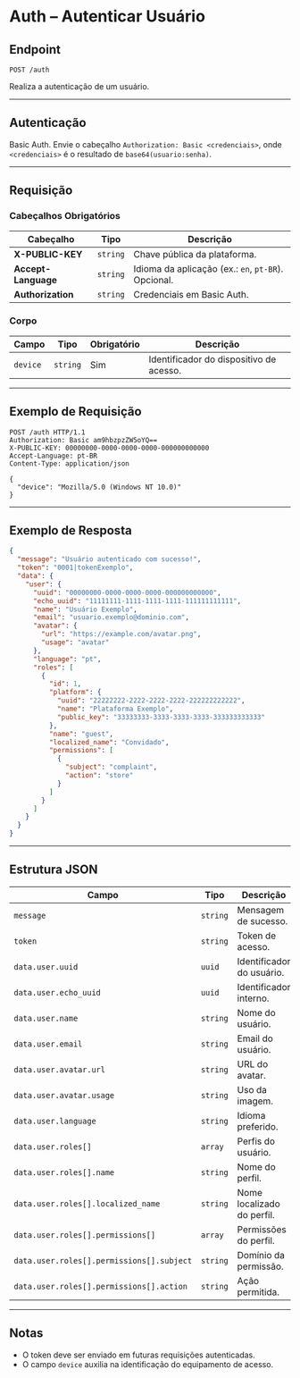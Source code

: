 # Auth – Autenticar Usuário

## Endpoint

`POST /auth`

Realiza a autenticação de um usuário.

---

## Autenticação

Basic Auth. Envie o cabeçalho `Authorization: Basic <credenciais>`, onde `<credenciais>` é o resultado de `base64(usuario:senha)`.

---

## Requisição

### Cabeçalhos Obrigatórios

| Cabeçalho | Tipo | Descrição |
| --------- | ---- | --------- |
| **X-PUBLIC-KEY** | `string` | Chave pública da plataforma. |
| **Accept-Language** | `string` | Idioma da aplicação (ex.: `en`, `pt-BR`). Opcional. |
| **Authorization** | `string` | Credenciais em Basic Auth. |

### Corpo

| Campo | Tipo | Obrigatório | Descrição |
| ----- | ---- | ----------- | --------- |
| `device` | `string` | Sim | Identificador do dispositivo de acesso. |

---

## Exemplo de Requisição

```
POST /auth HTTP/1.1
Authorization: Basic am9hbzpzZW5oYQ==
X-PUBLIC-KEY: 00000000-0000-0000-0000-000000000000
Accept-Language: pt-BR
Content-Type: application/json

{
  "device": "Mozilla/5.0 (Windows NT 10.0)"
}
```

---

## Exemplo de Resposta

```json
{
  "message": "Usuário autenticado com sucesso!",
  "token": "0001|tokenExemplo",
  "data": {
    "user": {
      "uuid": "00000000-0000-0000-0000-000000000000",
      "echo_uuid": "11111111-1111-1111-1111-111111111111",
      "name": "Usuário Exemplo",
      "email": "usuario.exemplo@dominio.com",
      "avatar": {
        "url": "https://example.com/avatar.png",
        "usage": "avatar"
      },
      "language": "pt",
      "roles": [
        {
          "id": 1,
          "platform": {
            "uuid": "22222222-2222-2222-2222-222222222222",
            "name": "Plataforma Exemplo",
            "public_key": "33333333-3333-3333-3333-333333333333"
          },
          "name": "guest",
          "localized_name": "Convidado",
          "permissions": [
            {
              "subject": "complaint",
              "action": "store"
            }
          ]
        }
      ]
    }
  }
}
```

---

## Estrutura JSON

| Campo | Tipo | Descrição |
| ----- | ---- | --------- |
| `message` | `string` | Mensagem de sucesso. |
| `token` | `string` | Token de acesso. |
| `data.user.uuid` | `uuid` | Identificador do usuário. |
| `data.user.echo_uuid` | `uuid` | Identificador interno. |
| `data.user.name` | `string` | Nome do usuário. |
| `data.user.email` | `string` | Email do usuário. |
| `data.user.avatar.url` | `string` | URL do avatar. |
| `data.user.avatar.usage` | `string` | Uso da imagem. |
| `data.user.language` | `string` | Idioma preferido. |
| `data.user.roles[]` | `array` | Perfis do usuário. |
| `data.user.roles[].name` | `string` | Nome do perfil. |
| `data.user.roles[].localized_name` | `string` | Nome localizado do perfil. |
| `data.user.roles[].permissions[]` | `array` | Permissões do perfil. |
| `data.user.roles[].permissions[].subject` | `string` | Domínio da permissão. |
| `data.user.roles[].permissions[].action` | `string` | Ação permitida. |

---

## Notas

* O token deve ser enviado em futuras requisições autenticadas.
* O campo `device` auxilia na identificação do equipamento de acesso.
